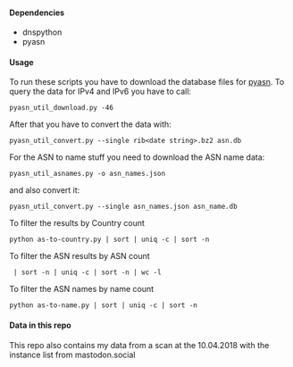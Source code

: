 #### Dependencies

* dnspython
* pyasn

#### Usage

To run these scripts you have to download the database files for [pyasn](https://pypi.python.org/pypi/pyasn).
To query the data for IPv4 and IPv6 you have to call:
```
pyasn_util_download.py -46

```
After that you have to convert the data with:
```
pyasn_util_convert.py --single rib<date string>.bz2 asn.db

```
For the ASN to name stuff you need to download the ASN name data:
```
pyasn_util_asnames.py -o asn_names.json

```
and also convert it:
```
pyasn_util_convert.py --single asn_names.json asn_name.db

```
To filter the results by Country count
```
python as-to-country.py | sort | uniq -c | sort -n  

```
To filter the ASN results by ASN count
```
 | sort -n | uniq -c | sort -n | wc -l
```
To filter the ASN names by name count
```
python as-to-name.py | sort | uniq -c | sort -n 
```

#### Data in this repo
This repo also contains my data from a scan at the 10.04.2018 with the instance list from mastodon.social
